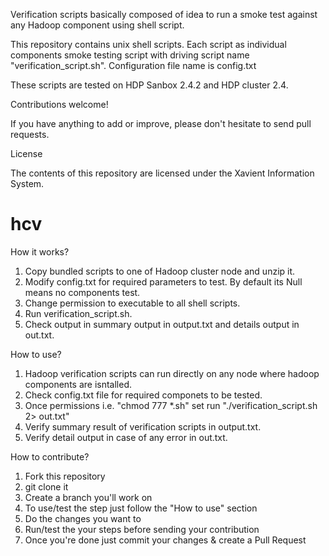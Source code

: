 Verification scripts basically composed of idea to run a smoke test against any Hadoop component using shell script.

This repository contains unix shell scripts. Each script as individual components smoke testing script with driving script name "verification_script.sh".
Configuration file name is config.txt

These scripts are tested on HDP Sanbox 2.4.2 and HDP cluster 2.4.

Contributions welcome!

If you have anything to add or improve, please don't hesitate to send pull requests.

License

The contents of this repository are licensed under the Xavient Information System.
# hcv

How it works?
1. Copy bundled scripts to one of Hadoop cluster node and unzip it.
2. Modify config.txt for required parameters to test. By default its Null means no components test.
3. Change permission to executable to all shell scripts.
4. Run verification_script.sh.
5. Check output in summary output in output.txt and details output in out.txt.

How to use?
1. Hadoop verification scripts can run directly on any node where hadoop components are isntalled.
2. Check config.txt file for required componets to be tested.
3. Once permissions i.e. "chmod 777 *.sh" set run "./verification_script.sh 2> out.txt"
4. Verify summary result of verification scripts in output.txt.
5. Verify detail output in case of any error in out.txt.

How to contribute?
1. Fork this repository
2. git clone it
3. Create a branch you'll work on
4. To use/test the step just follow the "How to use" section
5. Do the changes you want to
6. Run/test the your steps before sending your contribution
7. Once you're done just commit your changes & create a Pull Request


